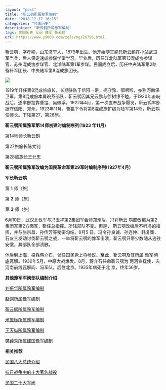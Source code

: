 ```yaml
---
layout: "post"
title: "靳云鹤所属豫军编制"
date: "2018-12-17 16:15"
categories: "民国历史"
description: "靳云鹤所属豫军编制"
tags: 民国历史 军阀 豫军 靳云鹤
url: https://www.y5000.com/zgls/mg/26756.html
---
```






靳云鹗，字荐卿，山东济宁人，1879年出生。他开始随其胞兄靳云鹏在小站武卫军当兵，后人保定速成参谋学堂学习。毕业后，历任江北陆军第13混成协参谋官、苏州混成协参谋官、北洋陆军第1军参谋。民国成立后，历任中央陆军第2路备补军团长、中央陆军第8混成旅团长。

![](https://img.y5000.com/uploads/allimg/171218/8-1G21Q05IE28.png)

1919年升任第8混成旅旅长，长期驻防于信阳一带，扼守豫、鄂咽喉，亦称河南保卫军。第8混成旅本属皖系部队，靳云鹗因其兄云鹏与徐树铮不睦，于1920年直皖战后，遂率部投靠曹锟、吴佩孚。1922年4月，第一次直奉战争爆发，靳云鹗率部据守信阳、郑州。1923年11月，曹锟下令将第8混成旅扩编为陆军第14师，靳云鹗任师长。下辖第27、第28旅。

**靳云鹗所属豫军第14师初建时编制序列(1923 年11月)**

第14师师长靳云鹤

第27旅旅长陈文钊

第28旅旅长王允忠

**靳云鹗所属豫军改编为国民革命军第29军时编制序列(1927年4月）**

**军长靳云鹗**

第 **1** 师（旅）

第 **2** 师（旅）

第 **3** 师（旅）

6月10日，武汉北伐军与冯玉祥第2集团军会师郑州后，冯将靳云 鹗部改编为第2集团军第2方面军，靳任总指挥。所辖部队不变。但是，
靳云鹗改编后不听冯的指挥，并与张宗昌、孙传芳等秘密勾结。9月5
日，冯令孙良诚、孙连仲、韩复榘、石友三发动讨伐靳云鹗之战，一举将靳云鹗的豫军击溃，靳云鹗只带少数随从逃往安徽，其部队全部溃散。

他后到上海，投靠蒋介石，曾任国民党上将参议。至此，靳云鹗及其所属 豫军彻底瓦解。1930年5月，中原大战爆发。8月，蒋介石任命靳云鹗为
两河宣抚使，去河南前线瓦解阎、冯军队，后住北京。1935年病死于北 京，终年56岁。

**其他豫军军阀部队编制介绍**

[ 刘振华所属豫军编制](https://www.y5000.com/zgls/mg/26753.html)

[赵倜所属豫军编制](https://www.y5000.com/zgls/mg/26754.html)

[靳云鹤所属豫军编制](https://www.y5000.com/zgls/mg/26756.html)

[米振标所属豫军编制](https://www.y5000.com/zgls/mg/26757.html)

[王天纵所属豫军编制](https://www.y5000.com/zgls/mg/26748.html)

[樊钟秀所属建国豫军编制](https://www.y5000.com/zgls/mg/26750.html)

**相关推荐**

[ 民国八大总统介绍](https://www.y5000.com/zgls/mrzj/26536.html)

[抗日战争中的十大著名战役](https://www.y5000.com/zgls/mg/26671.html)

[民国二十大军阀](https://www.y5000.com/zgls/mrzj/26565.html)
